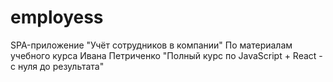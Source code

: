 # employess
SPA-приложение "Учёт сотрудников в компании"
По материалам учебного курса Ивана Петриченко "Полный курс по JavaScript + React - с нуля до результата"
